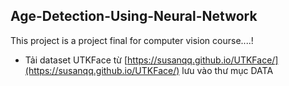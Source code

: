 ## Age-Detection-Using-Neural-Network
This project is a project final for computer vision course....!



- Tải dataset UTKFace từ [https://susanqq.github.io/UTKFace/](https://susanqq.github.io/UTKFace/) lưu vào thư mục DATA 


